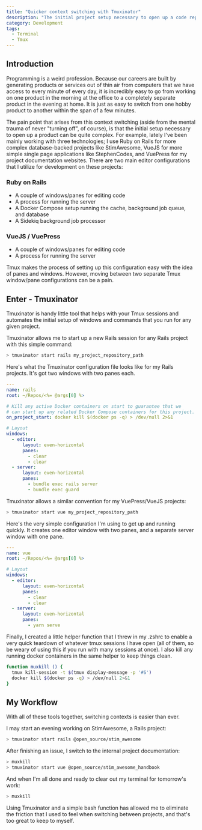 ```yaml
---
title: "Quicker context switching with Tmuxinator"
description: "The initial project setup necessary to open up a code repository can be quite complex. Tmuxinator is handy little tool that helps with your Tmux sessions and automates the initial setup of windows and commands that you run for any given project."
category: Development
tags:
  - Terminal
  - Tmux
---
```


## Introduction

Programming is a weird profession. Because our careers are built by generating products or services out of thin air from computers that we have access to every minute of every day, it is incredibly easy to go from working on one product in the morning at the office to a completely separate product in the evening at home. It is just as easy to switch from one hobby product to another within the span of a few minutes.

The pain point that arises from this context switching (aside from the mental trauma of never "turning off", of course), is that the initial setup necessary to open up a product can be quite complex. For example, lately I've been mainly working with three technologies; I use Ruby on Rails for more complex database-backed projects like StimAwesome, VueJS for more simple single page applications like StephenCodes, and VuePress for my project documentation websites. There are two main editor configurations that I utilize for development on these projects:

### Ruby on Rails

- A couple of windows/panes for editing code
- A process for running the server
- A Docker Compose setup running the cache, background job queue, and database
- A Sidekiq background job processor

### VueJS / VuePress

- A couple of windows/panes for editing code
- A process for running the server

Tmux makes the process of setting up this configuration easy with the idea of panes and windows. However, moving between two separate Tmux window/pane configurations can be a pain.

## Enter - Tmuxinator

Tmuxinator is handy little tool that helps with your Tmux sessions and automates the initial setup of windows and commands that you run for any given project.

Tmuxinator allows me to start up a new Rails session for any Rails project with this simple command:

```bash
> tmuxinator start rails my_project_repository_path
```

Here's what the Tmuxinator configuration file looks like for my Rails projects. It's got two windows with two panes each.

```yaml
---
name: rails
root: ~/Repos/<%= @args[0] %>

# Kill any active Docker containers on start to guarantee that we
# can start up any related Docker Compose containers for this project.
on_project_start: docker kill $(docker ps -q) > /dev/null 2>&1

# Layout
windows:
  - editor:
      layout: even-horizontal
      panes:
        - clear
        - clear
  - server:
      layout: even-horizontal
      panes:
        - bundle exec rails server
        - bundle exec guard
```

Tmuxinator allows a similar convention for my VuePress/VueJS projects:

```bash
> tmuxinator start vue my_project_repository_path
```

Here's the very simple configuration I'm using to get up and running quickly. It creates one editor window with two panes, and a separate server window with one pane.

```yaml
---
name: vue
root: ~/Repos/<%= @args[0] %>

# Layout
windows:
  - editor:
      layout: even-horizontal
      panes:
        - clear
        - clear
  - server:
      layout: even-horizontal
      panes:
        - yarn serve
```

Finally, I created a little helper function that I threw in my .zshrc to enable a very quick teardown of whatever tmux sessions I have open (all of them, so be weary of using this if you run with many sessions at once). I also kill any running docker containers in the same helper to keep things clean.

```bash
function muxkill () {
  tmux kill-session -t $(tmux display-message -p '#S')
  docker kill $(docker ps -q) > /dev/null 2>&1
}
```

## My Workflow

With all of these tools together, switching contexts is easier than ever.

I may start an evening working on StimAwesome, a Rails project:

```bash
> tmuxinator start rails @open_source/stim_awesome
```

After finishing an issue, I switch to the internal project documentation:

```bash
> muxkill
> tmuxinator start vue @open_source/stim_awesome_handbook
```

And when I'm all done and ready to clear out my terminal for tomorrow's work:

```bash
> muxkill
```

Using Tmuxinator and a simple bash function has allowed me to eliminate the friction that I used to feel when switching between projects, and that's too great to keep to myself.
